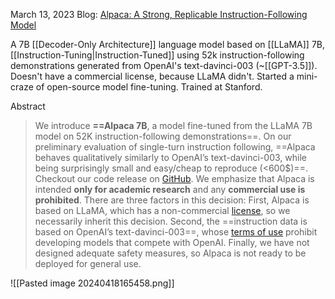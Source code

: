 March 13, 2023
Blog: [Alpaca: A Strong, Replicable Instruction-Following Model](https://crfm.stanford.edu/2023/03/13/alpaca.html)

A 7B [[Decoder-Only Architecture]] language model based on [[LLaMA]] 7B, [[Instruction-Tuning|Instruction-Tuned]] using 52k instruction-following demonstrations generated from OpenAI's text-davinci-003 (~[[GPT-3.5]]). Doesn't have a commercial license, because LLaMA didn't. Started a mini-craze of open-source model fine-tuning. Trained at Stanford.

Abstract
> We introduce **==Alpaca 7B**, a model fine-tuned from the LLaMA 7B model on 52K instruction-following demonstrations==. On our preliminary evaluation of single-turn instruction following, ==Alpaca behaves qualitatively similarly to OpenAI’s text-davinci-003, while being surprisingly small and easy/cheap to reproduce (<600$)==. Checkout our code release on [GitHub](https://github.com/tatsu-lab/stanford_alpaca).
> We emphasize that Alpaca is intended **only for academic research** and any **commercial use is prohibited**. There are three factors in this decision: First, Alpaca is based on LLaMA, which has a non-commercial [license](https://docs.google.com/forms/d/e/1FAIpQLSfqNECQnMkycAp2jP4Z9TFX0cGR4uf7b_fBxjY_OjhJILlKGA/viewform), so we necessarily inherit this decision. Second, the ==instruction data is based on OpenAI’s text-davinci-003==, whose [terms of use](https://openai.com/policies/terms-of-use) prohibit developing models that compete with OpenAI. Finally, we have not designed adequate safety measures, so Alpaca is not ready to be deployed for general use.

![[Pasted image 20240418165458.png]]



